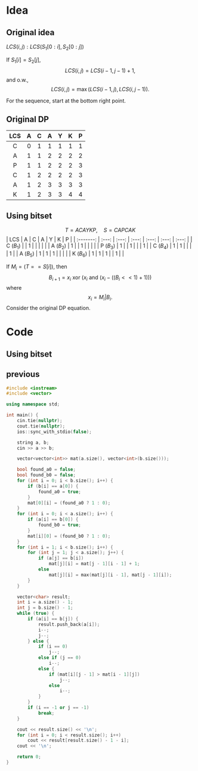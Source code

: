 # Idea
## Original idea
$LCS(i, j) : LCS(S_1[0:i], S_2[0:j])$

If $S_1[i] = S_2[j]$,  
$$LCS(i, j) = LCS(i-1, j-1) + 1,$$
and o.w.,
$$LCS(i, j) = \max(LCS(i-1, j), LCS(i, j-1)).$$

For the sequence, start at the bottom right point.

## Original DP
|  LCS  |   A   |   C   |   A   |   Y   |   K   |   P   |
| :---: | :---: | :---: | :---: | :---: | :---: | :---: |
|   C   |   0   |   1   |   1   |   1   |   1   |   1   |
|   A   |   1   |   1   |   2   |   2   |   2   |   2   |
|   P   |   1   |   1   |   2   |   2   |   2   |   3   |
|   C   |   1   |   2   |   2   |   2   |   2   |   3   |
|   A   |   1   |   2   |   3   |   3   |   3   |   3   |
|   K   |   1   |   2   |   3   |   3   |   4   |   4   |

## Using bitset
$$T = ACAYKP, \quad S = CAPCAK$$
|    LCS    |   A   |   C   |   A   |   Y   |   K   |   P   |
| :-------: | :---: | :---: | :---: | :---: | :---: | :---: |
| C ($B_1$) |       |   1   |       |       |       |       |
| A ($B_2$) |   1   |       |   1   |       |       |       |
| P ($B_3$) |   1   |       |   1   |       |       |   1   |
| C ($B_4$) |   1   |   1   |       |       |       |   1   |
| A ($B_5$) |   1   |   1   |   1   |       |       |       |
| K ($B_6$) |   1   |   1   |   1   |       |   1   |       |

If $M_i = (T == S[i])$, then
$$B_{i+1} = x_i\text{ xor }(x_i \text{ and } (x_i-((B_i<<1) + 1)))$$
where
$$x_i = M_i | B_i.$$
Consider the original DP equation.


# Code
## Using bitset

## previous
```cpp
#include <iostream>
#include <vector>

using namespace std;

int main() {
    cin.tie(nullptr);
    cout.tie(nullptr);
    ios::sync_with_stdio(false);

    string a, b;
    cin >> a >> b;

    vector<vector<int>> mat(a.size(), vector<int>(b.size()));

    bool found_a0 = false;
    bool found_b0 = false;
    for (int i = 0; i < b.size(); i++) {
        if (b[i] == a[0]) {
            found_a0 = true;
        }
        mat[0][i] = (found_a0 ? 1 : 0);
    }
    for (int i = 0; i < a.size(); i++) {
        if (a[i] == b[0]) {
            found_b0 = true;
        }
        mat[i][0] = (found_b0 ? 1 : 0);
    }
    for (int i = 1; i < b.size(); i++) {
        for (int j = 1; j < a.size(); j++) {
            if (a[j] == b[i])
                mat[j][i] = mat[j - 1][i - 1] + 1;
            else
                mat[j][i] = max(mat[j][i - 1], mat[j - 1][i]);
        }
    }

    vector<char> result;
    int i = a.size() - 1;
    int j = b.size() - 1;
    while (true) {
        if (a[i] == b[j]) {
            result.push_back(a[i]);
            i--;
            j--;
        } else {
            if (i == 0)
                j--;
            else if (j == 0)
                i--;
            else {
                if (mat[i][j - 1] > mat[i - 1][j])
                    j--;
                else
                    i--;
            }
        }
        if (i == -1 or j == -1)
            break;
    }

    cout << result.size() << '\n';
    for (int i = 0; i < result.size(); i++)
        cout << result[result.size() - 1 - i];
    cout << '\n';

    return 0;
}
```